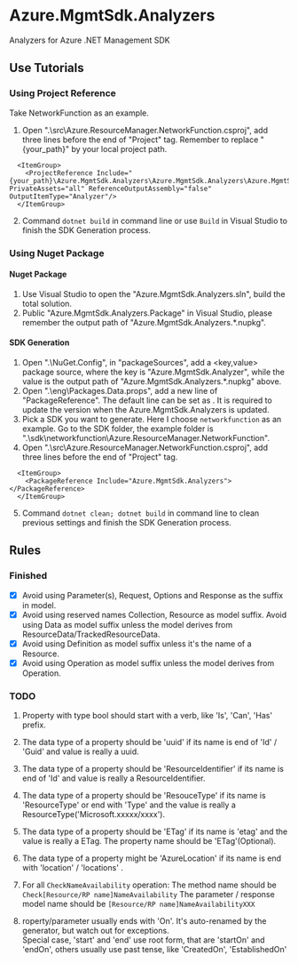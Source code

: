 # Azure.MgmtSdk.Analyzers
Analyzers for Azure .NET Management SDK

## Use Tutorials

### Using Project Reference
Take NetworkFunction as an example.
1. Open ".\src\Azure.ResourceManager.NetworkFunction.csproj", add three lines before the end of "Project" tag. Remember to replace "{your_path}" by your local project path.
```
  <ItemGroup>
    <ProjectReference Include="{your_path}\Azure.MgmtSdk.Analyzers\Azure.MgmtSdk.Analyzers\Azure.MgmtSdk.Analyzers.csproj" PrivateAssets="all" ReferenceOutputAssembly="false" OutputItemType="Analyzer"/>
  </ItemGroup>
```
2. Command `dotnet build` in command line or use `Build` in Visual Studio to finish the SDK Generation process.


### Using Nuget Package
#### Nuget Package
1. Use Visual Studio to open the "Azure.MgmtSdk.Analyzers.sln", build the total solution.
2. Public "Azure.MgmtSdk.Analyzers.Package" in Visual Studio, please remember the output path of "Azure.MgmtSdk.Analyzers.*.nupkg".

#### SDK Generation
1. Open ".\NuGet.Config", in "packageSources", add a <key,value> package source, where the key is "Azure.MgmtSdk.Analyzer", while the value is the output path of "Azure.MgmtSdk.Analyzers.*.nupkg" above.
2. Open ".\eng\Packages.Data.props", add a new line of "PackageReference". The default line can be set as <PackageReference Update="Azure.MgmtSdk.Analyzers" Version="0.1.0" PrivateAssets="All"/>. It is required to update the version when the Azure.MgmtSdk.Analyzers is updated.
3. Pick a SDK you want to generate. Here I choose `networkfunction` as an example. Go to the SDK folder, the example folder is ".\sdk\networkfunction\Azure.ResourceManager.NetworkFunction".
4. Open ".\src\Azure.ResourceManager.NetworkFunction.csproj", add three lines before the end of "Project" tag.
```
  <ItemGroup>
    <PackageReference Include="Azure.MgmtSdk.Analyzers"></PackageReference>
  </ItemGroup>
```
5. Command `dotnet clean; dotnet build` in command line to clean previous settings and finish the SDK Generation process.


## Rules

### Finished
- [x] Avoid using Parameter(s), Request, Options and Response as the suffix in model.
- [x] Avoid using reserved names Collection, Resource as model suffix. Avoid using Data as model suffix unless the model derives from ResourceData/TrackedResourceData. 
- [x] Avoid using Definition as model suffix unless it's the name of a Resource. 
- [x] Avoid using Operation as model suffix unless the model derives from Operation<T>.

### TODO
1. Property with type bool should start with a verb, like 'Is', 'Can', 'Has' prefix.
2. The data type of a property should be 'uuid' if its name is end of 'Id' / 'Guid' and value is really a uuid. 
3. The data type of a property should be 'ResourceIdentifier' if its name is end of 'Id' and value is really a ResourceIdentifier. 
4. The data type of a property should be 'ResouceType' if its name is 'ResourceType' or end with 'Type' and the value is really a ResourceType('Microsoft.xxxxx/xxxx'). 
5. The data type of a property should be 'ETag' if its name is 'etag' and the value is really a ETag. The property name  should be 'ETag'(Optional). 
6. The data type of a property might be 'AzureLocation' if its name is end with 'location' / 'locations' . 
7. For all `CheckNameAvailability` operation:
  The method name should be `Check[Resource/RP name]NameAvailability`
  The parameter / response model name should be `[Resource/RP name]NameAvailabilityXXX`

8. roperty/parameter usually ends with 'On'. It's auto-renamed by the generator, but watch out for exceptions.  
  Special case, 'start' and 'end' use root form, that are 'startOn' and 'endOn', others usually use past tense, like 'CreatedOn', 'EstablishedOn'


